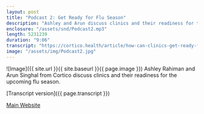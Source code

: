 ```yaml
---
layout: post
title: "Podcast 2: Get Ready for Flu Season"
description: "Ashley and Arun discuss clinics and their readiness for the upcoming flu season."
enclosure: "/assets/snd/Podcast2.mp3"
length: 5231239
duration: "9:06"
transcript: "https://cortico.health/article/how-can-clinics-get-ready-for-flu-season"
image: "/assets/img/Podcast2.jpg"
---
```

![Image]({{ site.url }}{{ site.baseurl }}{{ page.image }})
Ashley Rahiman and Arun Singhal from Cortico discuss clinics and their readiness for the upcoming flu season.

[Transcript version]({{ page.transcript }})

[Main Website](https://cortico.health)